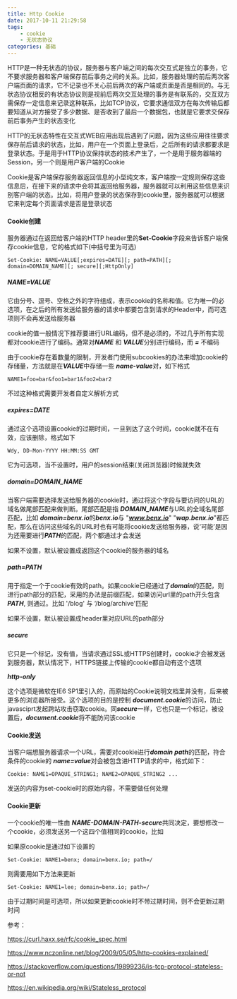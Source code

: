 ```yaml
---
title: Http Cookie
date: 2017-10-11 21:29:58
tags:
    - cookie
    - 无状态协议
categories: 基础
---
```


HTTP是一种无状态的协议，服务器与客户端之间的每次交互式是独立的事务，它不要求服务器和客户端保存前后事务之间的关系。比如，服务器处理的前后两次客户端页面的请求，它不记录也不关心前后两次的客户端或页面是否是相同的。与无状态协议相反的有状态协议则是视前后两次交互处理的事务是有联系的，交互双方需保存一定信息来记录这种联系，比如TCP协议，它要求通信双方在每次传输后都要知道从对方接受了多少数据、是否收到了最后一个数据包，也就是它要求交保存前后事务产生的状态变化

HTTP的无状态特性在交互式WEB应用出现后遇到了问题，因为这些应用往往要求保存前后请求的状态，比如，用户在一个页面上登录后，之后所有的请求都要求是登录状态。于是用于HTTP协议保持状态的技术产生了，一个是用于服务器端的Session，另一个则是用户客户端的Cookie

<!-- more -->

Cookie是客户端保存服务器返回信息的小型纯文本，客户端按一定规则保存这些信息后，在接下来的请求中会将其返回给服务器，服务器就可以利用这些信息来识别客户端的状态。比如，将用户登录的状态保存到cookie里，服务器就可以根据它来判定每个页面请求是否是登录状态

#### Cookie创建

服务器通过在返回给客户端的HTTP header里的**Set-Cookie**字段来告诉客户端保存cookie信息，它的格式如下(中括号里为可选)

```
Set-Cookie: NAME=VALUE[;expires=DATE][; path=PATH][; domain=DOMAIN_NAME][; secure][;HttpOnly]
```

##### ***NAME=VALUE***

它由分号、逗号、空格之外的字符组成，表示cookie的名称和值。它为唯一的必选项，在之后的所有发送给服务器的请求中都要包含到请求的Header中，而可选项则不会再发送给服务器

cookie的值一般情况下推荐要进行URL编码，但不是必须的，不过几乎所有实现都对cookie进行了编码。通常对***NAME*** 和 ***VALUE***分别进行编码，而 ***=*** 不编码

由于cookie存在着数量的限制，开发者门使用subcookies的办法来增加cookie的存储量，方法就是在***VALUE***中存储一些 ***name-value***对，如下格式

```
NAME1=foo=bar&foo1=bar1&foo2=bar2
```

不过这种格式需要开发者自定义解析方式

##### ***expires=DATE***

通过这个选项设置cookie的过期时间，一旦到达了这个时间，cookie就不在有效，应该删除，格式如下

```
Wdy, DD-Mon-YYYY HH:MM:SS GMT
```

它为可选项，当不设置时，用户的session结束(关闭浏览器)时候就失效

##### ***domain=DOMAIN_NAME***

当客户端需要选择发送给服务器的cookie时，通过将这个字段与要访问的URL的域名做尾部匹配来做判断。尾部匹配是指 ***DOMAIN_NAME***与URL的全域名尾部匹配，比如 ***domain=benx.io***的***benx.io***与 "***www.benx.io***" "***wap.benx.io***"都匹配，那么在访问这些域名的URL时也有可能将cookie发送给服务器，说‘可能’是因为还需要进行***PATH***的匹配，两个都通过才会发送

如果不设置，默认被设置成返回这个cookie的服务器的域名

##### ***path=PATH***

用于指定一个于cookie有效的path。如果cookie已经通过了***domain***的匹配，则进行path部分的匹配，采用的办法是前缀匹配，如果访问url里的path开头包含***PATH***, 则通过。比如 '/blog' 与 ‘/blog/archive'匹配

如果不设置，默认被设置成header里对应URL的path部分

##### ***secure***

它只是一个标记，没有值，当请求通过SSL或HTTPS创建时，cookie才会被发送到服务器，默认情况下，HTTPS链接上传输的cookie都自动有这个选项

***http-only***

这个选项是微软在IE6 SP1里引入的，而原始的Cookie说明文档里并没有，后来被更多的浏览器所接受。这个选项的目的是控制 ***document.cookie***的访问，防止javasciprt发起跨站攻击窃取cookie。同***secure***一样，它也只是一个标记，被设置后，***document.cookie***将不能防问该cookie

#### Cookie发送

当客户端想服务器请求一个URL，需要对cookie进行***domain*** ***path***的匹配，符合条件的cookie的 ***name=value***对会被包含进HTTP请求的中，格式如下：

```
Cookie: NAME1=OPAQUE_STRING1; NAME2=OPAQUE_STRING2 ...
```

发送的内容为set-cookie时的原始内容，不需要做任何处理

#### Cookie更新

一个cookie的唯一性由 ***NAME-DOMAIN-PATH-secure***共同决定，要想修改一个cookie，必须发送另一个这四个值相同的cookie，比如

如果原cookie是通过如下设置的

```
Set-Cookie: NAME1=benx; domain=benx.io; path=/
```

则需要用如下方法来更新

```
Set-Cookie: NAME1=lee; domain=benx.io; path=/
```

由于过期时间是可选项，所以如果更新cookie时不带过期时间，则不会更新过期时间



参考：

https://curl.haxx.se/rfc/cookie_spec.html

https://www.nczonline.net/blog/2009/05/05/http-cookies-explained/

https://stackoverflow.com/questions/19899236/is-tcp-protocol-stateless-or-not

https://en.wikipedia.org/wiki/Stateless_protocol














